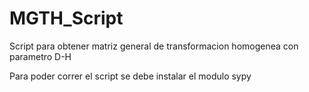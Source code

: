 # MGTH_Script
Script para obtener matriz general de transformacion homogenea con parametro D-H


Para poder correr el script se debe instalar el modulo sypy
